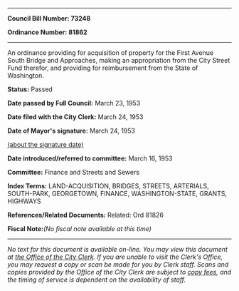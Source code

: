 

********

**Council Bill Number: 73248**
   
**Ordinance Number: 81862**
********

 An ordinance providing for acquisition of property for the First Avenue South Bridge and Approaches, making an appropriation from the City Street Fund therefor, and providing for reimbursement from the State of Washington.

**Status:** Passed
   
**Date passed by Full Council:** March 23, 1953
   
**Date filed with the City Clerk:** March 24, 1953
   
**Date of Mayor's signature:** March 24, 1953
   
[(about the signature date)](/~public/approvaldate.htm)
   
   
   
**Date introduced/referred to committee:** March 16, 1953
   
**Committee:** Finance and Streets and Sewers
   
   
**Index Terms:** LAND-ACQUISITION, BRIDGES, STREETS, ARTERIALS, SOUTH-PARK, GEORGETOWN, FINANCE, WASHINGTON-STATE, GRANTS, HIGHWAYS

**References/Related Documents:** Related: Ord 81826

**Fiscal Note:**_(No fiscal note available at this time)_
********

_No text for this document is available on-line. You may view this document at [the Office of the City Clerk](http://www.seattle.gov/leg/clerk/contactUs.htm). If you are unable to visit the Clerk's Office, you may request a copy or scan be made for you by Clerk staff. Scans and copies provided by the Office of the City Clerk are subject to [copy fees](http://clerk.seattle.gov/~public/clerkfees.htm), and the timing of service is dependent on the availability of staff._

